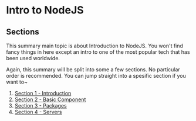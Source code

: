 # Intro to NodeJS

## Sections
This summary main topic is about Introduction to NodeJS. You won't find fancy things in here except an intro to one of the most popular tech that has been used worldwide.

Again, this summary will be split into some a few sections. No particular order is recommended. You can jump straight into a spesific section if you want to~
1. [Section 1 - Introduction](./pages/intro.md)
2. [Section 2 - Basic Component](./pages/components.md)
3. [Section 3 - Packages](./pages/packages.md)
4. [Section 4 - Servers](./pages/servers.md)